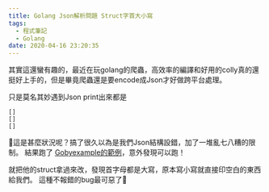 ```yaml
---
title: Golang Json解析問題 Struct字首大小寫 
tags:
  - 程式筆記
  - Golang
date: 2020-04-16 23:20:35
---
```

其實這還蠻有趣的，最近在玩golang的爬蟲，高效率的編譯和好用的colly真的還挺好上手的，但是畢竟爬蟲還是要encode成Json才好做跨平台處理。
<!-- more -->
只是莫名其妙遇到Json print出來都是 
```
[]
[]
[]
```
🤔這是甚麼狀況呢？搞了很久以為是我們Json結構設錯，加了一堆亂七八糟的限制。
結果跑了 [Gobyexample的範例](https://gobyexample.com/json)，意外發現可以跑！

就把他的struct拿過來改，發現首字母都是大寫，原本寫小寫就直接印空白的東西給我們。
這種不報錯的bug最可惡了🤬
